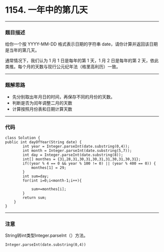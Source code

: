 # 1154. 一年中的第几天

---
### 题目描述
给你一个按 YYYY-MM-DD 格式表示日期的字符串 date，请你计算并返回该日期是当年的第几天。

通常情况下，我们认为 1 月 1 日是每年的第 1 天，1 月 2 日是每年的第 2 天，依此类推。每个月的天数与现行公元纪年法（格里高利历）一致。

---
### 题解思路
+ 先分别取出年月日的时间，再保存不同的月份的天数。
+ 判断是否为闰年调整二月的天数
+ 计算按照月份表和日期计算天数


---
### 代码
	class Solution {
    public int dayOfYear(String date) {
    	    int year = Integer.parseInt(date.substring(0,4));
    	    int month = Integer.parseInt(date.substring(5,7));
    	    int day = Integer.parseInt(date.substring(8));
    	    int[] monthes = {31,28,31,30,31,30,31,31,30,31,30,31};
    	    if((year % 4 == 0 && year % 100 != 0) || (year % 400 == 0)) {
    	        monthes[1] = 29;
    	    }
    	    int sum=day;
    	    for(int i=0;i<month-1;i++){
	
    	        sum+=monthes[i];
    	    }
    	    return sum;
    	}
	}


---
### 注意
String转int类型Integer.parseInt（）方法。

	Integer.parseInt(date.substring(0,4))